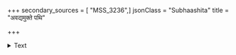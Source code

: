 +++
secondary_sources = [ "MSS_3236",]
jsonClass = "Subhaashita"
title = "अवद्यमुक्ते पथि"

+++

<details><summary>Text</summary>

अवद्यमुक्ते पथि यः प्रवर्तते प्रवर्तयत्यन्यजनं च निःस्पृहः।  
स सेवितव्यः स्वहितैषिणा गुरुः स्वयं तरंस्तारयितुं क्षमः परम्॥
</details>
